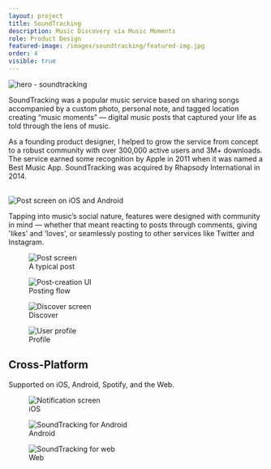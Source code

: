 ```yaml
---
layout: project
title: SoundTracking
description: Music Discovery via Music Moments
role: Product Design
featured-image: /images/soundtracking/featured-img.jpg
order: 4
visible: true
---
```

<img class="full" src="/images/soundtracking/hero-soundtracking.jpg" alt="hero - soundtracking">

SoundTracking was a popular music service based on sharing songs accompanied by a custom photo, personal note, and tagged location creating “music moments” — digital music posts that captured your life as told through the lens of music.

As a founding product designer, I helped to grow the service from concept to a robust community with over 300,000 active users and 3M+ downloads. The service earned some recognition by Apple in 2011 when it was named a Best Music App. SoundTracking was acquired by Rhapsody International in 2014.

<br>

<img class="full" src="/images/soundtracking/screen-post-iOS-Android.jpg" alt="Post screen on iOS and Android">

Tapping into music’s social nature, features were designed with community in mind — whether that meant reacting to posts through comments, giving 'likes' and 'loves', or seamlessly posting to other services like Twitter and Instagram.

<div class="img-collection-row">
<div class="img-collection-item">
<figure>
  <img class="light-border" src="/images/soundtracking/screen-post.jpg" alt="Post screen">
  <figcaption>A typical post</figcaption>
</figure>
</div>
<div class="img-collection-item">
<figure>
  <img class="light-border" src="/images/soundtracking/screen-post-creation.jpg" alt="Post-creation UI">
  <figcaption>Posting flow</figcaption>
</figure>
</div>
</div>
<div class="img-collection-row">

  <div class="img-collection-item"><figure>
    <img class="light-border" src="/images/soundtracking/discover.jpg" alt="Discover screen">
    <figcaption>Discover</figcaption>
  </figure></div>

  <div class="img-collection-item"><figure>
    <img class="light-border" src="/images/soundtracking/screen-profile.jpg" alt="User profile">
    <figcaption>Profile</figcaption>
  </figure>
  </div>
</div>

## Cross-Platform
Supported on iOS, Android, Spotify, and the Web.


<figure class="full">
  <img class="full" src="/images/soundtracking/img_notifications.jpg" alt="Notification screen">
  <figcaption>iOS</figcaption>
</figure>

<figure class="full">
  <img class="full" src="/images/soundtracking/soundtracking-for-android.jpg" alt="SoundTracking for Android">
  <figcaption>Android</figcaption>
</figure>

<figure class="full">
  <img class="full" src="/images/soundtracking/soundtracking-for-web.jpg" alt="SoundTracking for web">
  <figcaption>Web</figcaption>
</figure>
